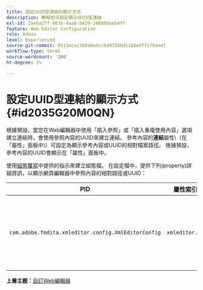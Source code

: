```yaml
---
title: 設定UUID型連結的顯示方式
description: 瞭解如何設定顯示UUID型連結
exl-id: 2ae6a27f-983b-4aa0-be29-166899aeb4ff
feature: Web Editor Configuration
role: Admin
level: Experienced
source-git-commit: 0513ecac38840a4cc649758bd1180edff1f8aed1
workflow-type: tm+mt
source-wordcount: '160'
ht-degree: 1%

---
```


# 設定UUID型連結的顯示方式 {#id2035G20M0QN}

根據預設，當您在Web編輯器中使用「插入參照」或「插入重複使用內容」選項建立連結時，會使用參照內容的UUID來建立連結。 參考內容的&#x200B;**連結**&#x200B;屬性\（在「屬性」面板中\）可設定為顯示參考內容或UUID的相對檔案路徑。 根據預設，參考內容的UUID會顯示在「屬性」面板中。

使用[組態覆寫](download-install-additional-config-override.md#)中提供的指示來建立組態檔。 在設定檔中，提供下列\(property\)詳細資訊，以顯示網頁編輯器中參照內容的相對路徑或UUID：

| PID | 屬性索引鍵 | 屬性值 |
|---|------------|--------------|
| `com.adobe.fmdita.xmleditor.config.XmlEditorConfig` | `xmleditor.uuid` | 布林值\(true/false\)。 如果要顯示連結內容的相對路徑，則將此屬性設定為false。<br> **預設值**： true |

**上層主題：**[&#x200B;自訂Web編輯器](conf-web-editor.md)
